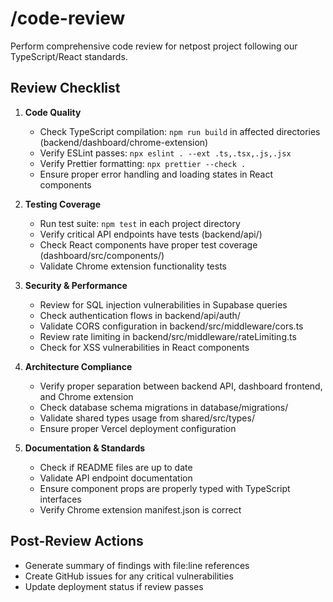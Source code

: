 # /code-review
Perform comprehensive code review for netpost project following our TypeScript/React standards.

## Review Checklist
1. **Code Quality**
   - Check TypeScript compilation: `npm run build` in affected directories (backend/dashboard/chrome-extension)
   - Verify ESLint passes: `npx eslint . --ext .ts,.tsx,.js,.jsx`
   - Verify Prettier formatting: `npx prettier --check .`
   - Ensure proper error handling and loading states in React components

2. **Testing Coverage**
   - Run test suite: `npm test` in each project directory
   - Verify critical API endpoints have tests (backend/api/)
   - Check React components have proper test coverage (dashboard/src/components/)
   - Validate Chrome extension functionality tests

3. **Security & Performance**
   - Review for SQL injection vulnerabilities in Supabase queries
   - Check authentication flows in backend/api/auth/
   - Validate CORS configuration in backend/src/middleware/cors.ts
   - Review rate limiting in backend/src/middleware/rateLimiting.ts
   - Check for XSS vulnerabilities in React components

4. **Architecture Compliance**
   - Verify proper separation between backend API, dashboard frontend, and Chrome extension
   - Check database schema migrations in database/migrations/
   - Validate shared types usage from shared/src/types/
   - Ensure proper Vercel deployment configuration

5. **Documentation & Standards**
   - Check if README files are up to date
   - Validate API endpoint documentation
   - Ensure component props are properly typed with TypeScript interfaces
   - Verify Chrome extension manifest.json is correct

## Post-Review Actions
- Generate summary of findings with file:line references
- Create GitHub issues for any critical vulnerabilities
- Update deployment status if review passes